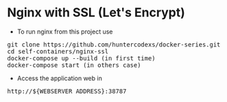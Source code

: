 # Nginx with SSL (Let's Encrypt)

- To run nginx from this project use

<pre>
git clone https://github.com/huntercodexs/docker-series.git .
cd self-containers/nginx-ssl
docker-compose up --build (in first time)
docker-compose start (in others case)
</pre>

- Access the application web in

<pre>
http://${WEBSERVER_ADDRESS}:38787
</pre>